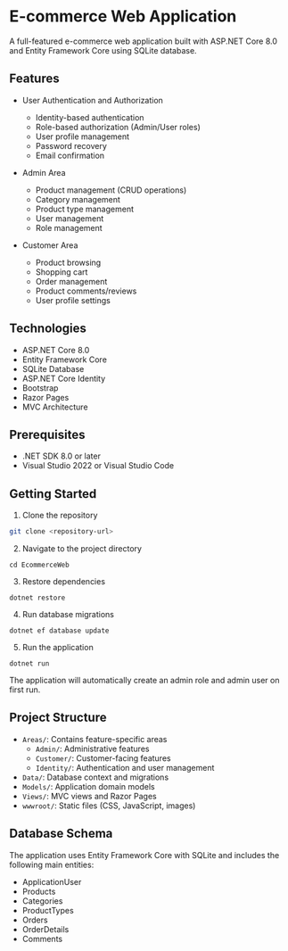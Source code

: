 # E-commerce Web Application

A full-featured e-commerce web application built with ASP.NET Core 8.0 and Entity Framework Core using SQLite database.

## Features

- User Authentication and Authorization
  - Identity-based authentication
  - Role-based authorization (Admin/User roles)
  - User profile management
  - Password recovery
  - Email confirmation
  
- Admin Area
  - Product management (CRUD operations)
  - Category management
  - Product type management
  - User management
  - Role management

- Customer Area
  - Product browsing
  - Shopping cart
  - Order management
  - Product comments/reviews
  - User profile settings

## Technologies

- ASP.NET Core 8.0
- Entity Framework Core
- SQLite Database
- ASP.NET Core Identity
- Bootstrap
- Razor Pages
- MVC Architecture

## Prerequisites

- .NET SDK 8.0 or later
- Visual Studio 2022 or Visual Studio Code

## Getting Started

1. Clone the repository
```sh
git clone <repository-url>
```
2. Navigate to the project directory
```
cd EcommerceWeb
```
3. Restore dependencies
```
dotnet restore
```
4. Run database migrations
```
dotnet ef database update
```
5. Run the application
```
dotnet run
```

The application will automatically create an admin role and admin user on first run.

## Project Structure
- `Areas/`: Contains feature-specific areas
    - `Admin/`: Administrative features
    - `Customer/`: Customer-facing features
    - `Identity/`: Authentication and user management
- `Data/`: Database context and migrations
- `Models/`: Application domain models
- `Views/`: MVC views and Razor Pages
- `wwwroot/`: Static files (CSS, JavaScript, images)

## Database Schema
The application uses Entity Framework Core with SQLite and includes the following main entities:

- ApplicationUser
- Products
- Categories
- ProductTypes
- Orders
- OrderDetails
- Comments